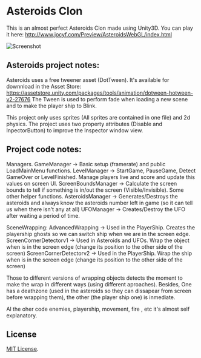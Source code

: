 Asteroids Clon
==============


This is an almost perfect Asteroids Clon made using Unity3D.
You can play it here: http://www.jocyf.com/Preview/AsteroidsWebGL/index.html



![Screenshot](Asteroids.jpg)

Asteroids project notes:
------------------------

Asteroids uses a free tweener asset (DotTween). It's available for downnload in the Asset Store: 
https://assetstore.unity.com/packages/tools/animation/dotween-hotween-v2-27676
The Tween is used to perform fade when loading a new scene and to make the player ship to Blink.

This project only uses sprites (All sprites are contained in one file) and 2d physics.
The project uses two property attributes (Disable and InpectorButton) to improve the Inspector window view.


Project code notes:
-------------------
Managers.
GameManager -> Basic setup (framerate) and public LoadMainMenu functions.
LevelManager -> StartGame, PauseGame, Detect GameOver or LevelFinished. Manage players live and score and update this values on screen UI.
ScreenBoundsManager -> Calculate the screen bounds to tell if something is in/out the screen (Visible/Invisible). Some other helper functions.
AsteroidsManager -> Generates/Destroys the asteroids and always know the asteroids number left in game (so it can tell us when there isn't any at all)
UFOManager -> Creates/Destroy the UFO after waiting a period of time.

SceneWrapping:
AdvancedWrapping -> Used in the PlayerShip. Creates the playership ghosts so we can switch ship when we are in the screen edge.
ScreenCornerDetectorv1 -> Used in Asteroids and UFOs. Wrap the object when is in the screen edge (change its position to the other side of the screen)
ScreenCornerDetectorv2 -> Used in the PlayerShip. Wrap the ship when is in the screen edge (change its position to the other side of the screen)

Those to different versions of wrapping objects detects the moment to make the wrap in different ways (using different aproaches). 
Besides, One has a deathzone (used in the asteroids so they can dissapear from screen before wrapping them), the other (the player ship one) is inmediate.

Al the oher code enemies, playership, movement, fire , etc it's almost self explanatory.



License
-------

[MIT License](https://opensource.org/licenses/MIT).



